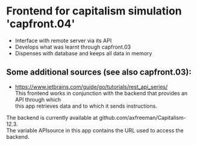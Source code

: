 # Frontend for capitalism simulation 'capfront.04'
* Interface with remote server via its API  
* Develops what was learnt through capfront.03  
* Dispenses with database and keeps all data in memory  
## Some additional sources (see also capfront.03):  
* https://www.jetbrains.com/guide/go/tutorials/rest_api_series/  
This frontend works in conjunction with the backend that provides an API through which  
this app retrieves data and to which it sends instructions.  

The backend is currently available at github.com/axfreeman/Capitalism-12.3.  
The variable APIsource in this app contains the URL used to access the backend.  
